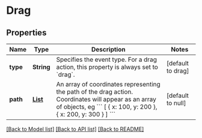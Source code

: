 # Drag
## Properties

| Name | Type | Description | Notes |
|------------ | ------------- | ------------- | -------------|
| **type** | **String** | Specifies the event type. For a drag action, this property is  always set to &#x60;drag&#x60;.  | [default to drag] |
| **path** | [**List**](Coordinate.md) | An array of coordinates representing the path of the drag action. Coordinates will appear as an array of objects, eg &#x60;&#x60;&#x60; [   { x: 100, y: 200 },   { x: 200, y: 300 } ] &#x60;&#x60;&#x60;  | [default to null] |

[[Back to Model list]](../README.md#documentation-for-models) [[Back to API list]](../README.md#documentation-for-api-endpoints) [[Back to README]](../README.md)

